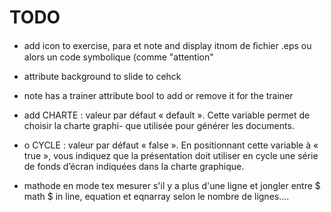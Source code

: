 # TODO

- add icon to exercise, para et note and display itnom de ﬁchier .eps ou alors un
    code symbolique (comme "attention"
- attribute background to slide to cehck 
- note has a trainer attribute bool to add or remove it for the trainer 

- add CHARTE : valeur par défaut « default ». Cette variable permet de choisir la charte graphi-
que utilisée pour générer les documents.
- o CYCLE : valeur par défaut « false ». En positionnant cette variable à « true », vous indiquez
que la présentation doit utiliser en cycle une série de fonds d’écran indiquées dans la charte
graphique.
- mathode en mode tex mesurer s'il y a plus d'une ligne et jongler entre $ math $ in line, equation et eqnarray selon le nombre de lignes....
